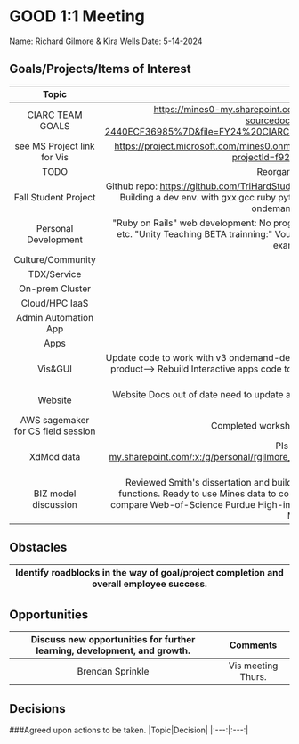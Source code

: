 # GOOD 1:1 Meeting 
Name: Richard Gilmore & Kira Wells
Date: 5-14-2024
## Goals/Projects/Items of Interest 
|Topic|Update|
|:---:|:---:|
|CIARC TEAM GOALS| https://mines0-my.sharepoint.com/:x:/r/personal/kirawells_mines_edu/_layouts/15/Doc.aspx?sourcedoc=%7B4CC4CEBE-83EF-464C-A0E6-2440ECF36985%7D&file=FY24%20CIARC%20Goals.xlsx&action=default&mobileredirect=true&DefaultItemOpen=1
|see MS Project link for Vis |https://project.microsoft.com/mines0.onmicrosoft.com/en-us?org=orgd5129ef3.crm.dynamics.com/#/taskgrid?projectId=f927826a-874c-47a3-805c-499f57ff24a3
|TODO| Reorganize below to match above GRID view
|Fall Student Project | Github repo: https://github.com/TriHardStudios/F23_CSM_Gilmore. Need to integrate CS OOD Apps into new version. Building a dev env. with gxx gcc ruby python. *Mike* installed rh-devtool-11 gcc kit for compiling OOD apps on ondemand-dev. Ready to start working on this!
|Personal Development|"Ruby on Rails" web development: No progress. Agile videos & Computer Prof: No progress, Cert. Cloud, ML Cert, etc. "Unity Teaching BETA trainning:" Voucher recieved. Need to find the materials to review, and then schedule exam at Arvada RRCC testing center. 
|Culture/Community|
|TDX/Service|
|On-prem Cluster| 
|Cloud/HPC IaaS| Build AWS DVI for Ansys
|Admin Automation App|
|Apps|
|Vis&GUI| Update code to work with v3 ondemand-dev. Look into v3.1 "my projects" which replaces "my templates". Minimum product--> Rebuild Interactive apps code to work. Can't build testing env for student project without libgcc, etc in a Ruby 3.0 env.
|Website| Website Docs out of date need to update after workshop. See above. Also update SciVis offering. ~~~~~~ Update wording on Matlab offering.
| AWS sagemaker for CS field session | Completed workshop walk through with refferal code for 6 groups.
|XdMod data| PIs and CPU hours: https://mines0-my.sharepoint.com/:x:/g/personal/rgilmore_mines_edu/EevlGtrbCQVFqC99gjCqdeUBaVQtXAqy8KRUKJs-zLm2lQ?e=79WcaG
|BIZ model discussion| Reviewed Smith's dissertation and build his model into a Jupyter Notebook. Verified his data and preidictive functions. Ready to use Mines data to complete input and output. Ask Scott for PhDs, Awarded dollars. Need to compare Web-of-Science Purdue High-impact pub numbers. Need TeraFLOPS of computer available per year for Mines, and Mines Labor input.
## Obstacles
|Identify roadblocks in the way of goal/project completion and overall employee success.|
|---|
## Opportunities 
|Discuss new opportunities for further learning, development, and growth.|Comments|
|:---:|:---:|
| Brendan Sprinkle | Vis meeting Thurs.
## Decisions
###Agreed upon actions to be taken.
|Topic|Decision|
|:---:|:---:|